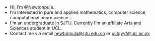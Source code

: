 - Hi, I’m @Newtonpula.
- I’m interested in pure and applied mathematics, computer science, computational neuroscience...
- I'm an undergraduate in SJTU. Currently I'm an affiliate Arts and Sciences student in UCL.
- Contact me via email newtonpula@sjtu.edu.cn or uclqyyf@ucl.ac.uk
<!---
    I’m looking to collaborate on ...
--->

<!---
Newtonpula/Newtonpula is a ✨ special ✨ repository because its `README.md` (this file) appears on your GitHub profile.
You can click the Preview link to take a look at your changes.
--->
